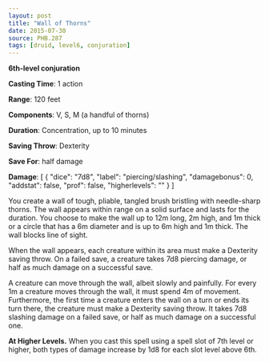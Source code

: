 ```yaml
---
layout: post
title: "Wall of Thorns"
date: 2015-07-30
source: PHB.287
tags: [druid, level6, conjuration]
---
```


**6th-level conjuration**

**Casting Time**: 1 action

**Range**: 120 feet

**Components**: V, S, M (a handful of thorns)

**Duration**: Concentration, up to 10 minutes

**Saving Throw**: Dexterity

**Save For**: half damage

**Damage**: [ { "dice": "7d8", "label": "piercing/slashing", "damagebonus": 0, "addstat": false, "prof": false, "higherlevels": "" } ]

You create a wall of tough, pliable, tangled brush bristling with needle-sharp thorns. The wall appears within range on a solid surface and lasts for the duration. You choose to make the wall up to 12m long, 2m high, and 1m thick or a circle that has a 6m diameter and is up to 6m high and 1m thick. The wall blocks line of sight.

When the wall appears, each creature within its area must make a Dexterity saving throw. On a failed save, a creature takes 7d8 piercing damage, or half as much damage on a successful save.

A creature can move through the wall, albeit slowly and painfully. For every 1m a creature moves through the wall, it must spend 4m of movement. Furthermore, the first time a creature enters the wall on a turn or ends its turn there, the creature must make a Dexterity saving throw. It takes 7d8 slashing damage on a failed save, or half as much damage on a successful one.

**At Higher Levels.** When you cast this spell using a spell slot of 7th level or higher, both types of damage increase by 1d8 for each slot level above 6th.

